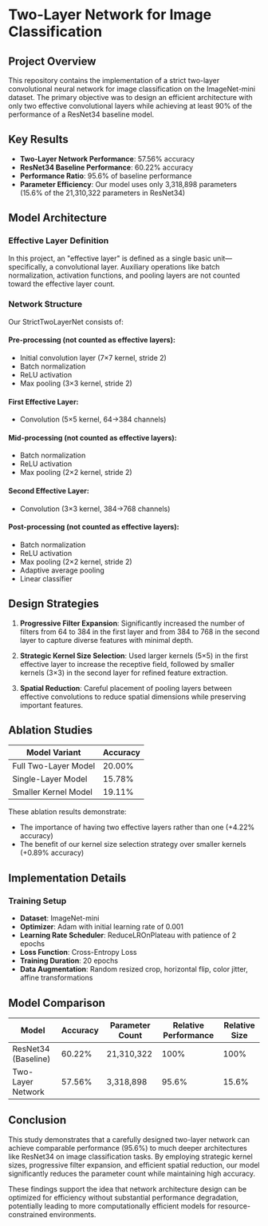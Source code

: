 # Two-Layer Network for Image Classification

## Project Overview
This repository contains the implementation of a strict two-layer convolutional neural network for image classification on the ImageNet-mini dataset. The primary objective was to design an efficient architecture with only two effective convolutional layers while achieving at least 90% of the performance of a ResNet34 baseline model.

## Key Results
- **Two-Layer Network Performance**: 57.56% accuracy
- **ResNet34 Baseline Performance**: 60.22% accuracy
- **Performance Ratio**: 95.6% of baseline performance
- **Parameter Efficiency**: Our model uses only 3,318,898 parameters (15.6% of the 21,310,322 parameters in ResNet34)

## Model Architecture

### Effective Layer Definition
In this project, an "effective layer" is defined as a single basic unit—specifically, a convolutional layer. Auxiliary operations like batch normalization, activation functions, and pooling layers are not counted toward the effective layer count.

### Network Structure
Our StrictTwoLayerNet consists of:

#### Pre-processing (not counted as effective layers):
- Initial convolution layer (7×7 kernel, stride 2)
- Batch normalization
- ReLU activation
- Max pooling (3×3 kernel, stride 2)

#### First Effective Layer:
- Convolution (5×5 kernel, 64→384 channels)

#### Mid-processing (not counted as effective layers):
- Batch normalization
- ReLU activation
- Max pooling (2×2 kernel, stride 2)

#### Second Effective Layer:
- Convolution (3×3 kernel, 384→768 channels)

#### Post-processing (not counted as effective layers):
- Batch normalization
- ReLU activation
- Max pooling (2×2 kernel, stride 2)
- Adaptive average pooling
- Linear classifier

## Design Strategies

1. **Progressive Filter Expansion**: Significantly increased the number of filters from 64 to 384 in the first layer and from 384 to 768 in the second layer to capture diverse features with minimal depth.

2. **Strategic Kernel Size Selection**: Used larger kernels (5×5) in the first effective layer to increase the receptive field, followed by smaller kernels (3×3) in the second layer for refined feature extraction.

3. **Spatial Reduction**: Careful placement of pooling layers between effective convolutions to reduce spatial dimensions while preserving important features.

## Ablation Studies

| Model Variant | Accuracy |
|---------------|----------|
| Full Two-Layer Model | 20.00% |
| Single-Layer Model | 15.78% |
| Smaller Kernel Model | 19.11% |

These ablation results demonstrate:
- The importance of having two effective layers rather than one (+4.22% accuracy)
- The benefit of our kernel size selection strategy over smaller kernels (+0.89% accuracy)

## Implementation Details

### Training Setup
- **Dataset**: ImageNet-mini
- **Optimizer**: Adam with initial learning rate of 0.001
- **Learning Rate Scheduler**: ReduceLROnPlateau with patience of 2 epochs
- **Loss Function**: Cross-Entropy Loss
- **Training Duration**: 20 epochs
- **Data Augmentation**: Random resized crop, horizontal flip, color jitter, affine transformations

## Model Comparison

| Model | Accuracy | Parameter Count | Relative Performance | Relative Size |
|-------|----------|----------------|---------------------|---------------|
| ResNet34 (Baseline) | 60.22% | 21,310,322 | 100% | 100% |
| Two-Layer Network | 57.56% | 3,318,898 | 95.6% | 15.6% |


## Conclusion
This study demonstrates that a carefully designed two-layer network can achieve comparable performance (95.6%) to much deeper architectures like ResNet34 on image classification tasks. By employing strategic kernel sizes, progressive filter expansion, and efficient spatial reduction, our model significantly reduces the parameter count while maintaining high accuracy.

These findings support the idea that network architecture design can be optimized for efficiency without substantial performance degradation, potentially leading to more computationally efficient models for resource-constrained environments.

